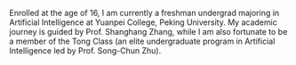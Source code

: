 Enrolled at the age of 16, I am currently a freshman undergrad majoring in Artificial Intelligence at Yuanpei College, Peking University. My academic journey is guided by Prof. Shanghang Zhang, while I am also fortunate to be a member of the Tong Class (an elite undergraduate program in Artificial Intelligence led by Prof. Song-Chun Zhu).